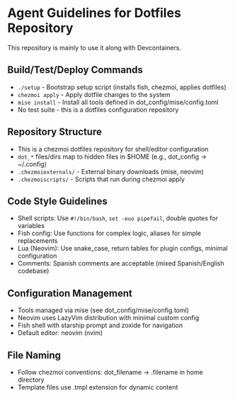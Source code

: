 # Agent Guidelines for Dotfiles Repository

This repository is mainly to use it along with Devcontainers.

## Build/Test/Deploy Commands
- `./setup` - Bootstrap setup script (installs fish, chezmoi, applies dotfiles)
- `chezmoi apply` - Apply dotfile changes to the system
- `mise install` - Install all tools defined in dot_config/mise/config.toml
- No test suite - this is a dotfiles configuration repository

## Repository Structure
- This is a chezmoi dotfiles repository for shell/editor configuration
- `dot_*` files/dirs map to hidden files in $HOME (e.g., dot_config → ~/.config)
- `.chezmoiexternals/` - External binary downloads (mise, neovim)
- `.chezmoiscripts/` - Scripts that run during chezmoi apply

## Code Style Guidelines
- Shell scripts: Use `#!/bin/bash`, `set -euo pipefail`, double quotes for variables
- Fish config: Use functions for complex logic, aliases for simple replacements
- Lua (Neovim): Use snake_case, return tables for plugin configs, minimal configuration
- Comments: Spanish comments are acceptable (mixed Spanish/English codebase)

## Configuration Management
- Tools managed via mise (see dot_config/mise/config.toml)
- Neovim uses LazyVim distribution with minimal custom config
- Fish shell with starship prompt and zoxide for navigation
- Default editor: neovim (nvim)

## File Naming
- Follow chezmoi conventions: dot_filename → .filename in home directory
- Template files use .tmpl extension for dynamic content

